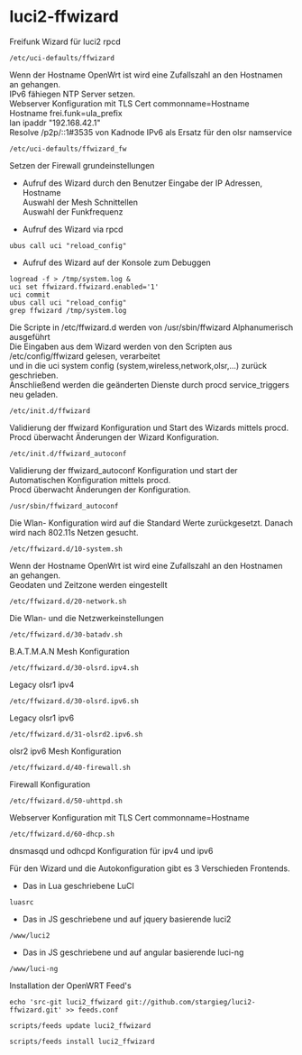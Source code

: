 # luci2-ffwizard
Freifunk Wizard für luci2 rpcd

```
/etc/uci-defaults/ffwizard
```
 Wenn der Hostname OpenWrt ist wird eine Zufallszahl an den Hostnamen an gehangen.  
 IPv6 fähiegen NTP Server setzen.  
 Webserver Konfiguration mit TLS Cert commonname=Hostname  
 Hostname frei.funk=ula_prefix  
 lan ipaddr "192.168.42.1"  
 Resolve /p2p/::1#3535 von Kadnode IPv6 als Ersatz für den olsr namservice  

```
/etc/uci-defaults/ffwizard_fw
```
 Setzen der Firewall grundeinstellungen  


- Aufruf des Wizard durch den Benutzer
 Eingabe der IP Adressen, Hostname  
 Auswahl der Mesh Schnittellen  
 Auswahl der Funkfrequenz  
 
- Aufruf des Wizard  via rpcd 
```
ubus call uci "reload_config"
```

- Aufruf des Wizard auf der Konsole zum Debuggen
```
logread -f > /tmp/system.log &
uci set ffwizard.ffwizard.enabled='1'
uci commit
ubus call uci "reload_config"
grep ffwizard /tmp/system.log
```

 Die Scripte in /etc/ffwizard.d werden von /usr/sbin/ffwizard Alphanumerisch ausgeführt  
 Die Eingaben aus dem Wizard werden von den Scripten aus /etc/config/ffwizard gelesen, verarbeitet  
 und in die uci system config (system,wireless,network,olsr,...) zurück geschrieben.  
 Anschließend werden die geänderten Dienste durch procd service_triggers neu geladen.  

```
/etc/init.d/ffwizard
```
Validierung der ffwizard Konfiguration und Start des Wizards mittels procd.  
Procd überwacht Änderungen der Wizard Konfiguration.  

```
/etc/init.d/ffwizard_autoconf
```
Validierung der ffwizard_autoconf Konfiguration und start der Automatischen Konfiguration mittels procd.  
Procd überwacht Änderungen der Konfiguration.  

```
/usr/sbin/ffwizard_autoconf
```
Die Wlan- Konfiguration wird auf die Standard Werte zurückgesetzt. Danach wird nach 802.11s Netzen gesucht.  

```
/etc/ffwizard.d/10-system.sh
```
Wenn der Hostname OpenWrt ist wird eine Zufallszahl an den Hostnamen an gehangen.  
Geodaten und Zeitzone werden eingestellt  

```
/etc/ffwizard.d/20-network.sh
```
Die Wlan- und die Netzwerkeinstellungen  

```
/etc/ffwizard.d/30-batadv.sh
```
B.A.T.M.A.N Mesh Konfiguration  

```
/etc/ffwizard.d/30-olsrd.ipv4.sh
```
Legacy olsr1 ipv4  

```
/etc/ffwizard.d/30-olsrd.ipv6.sh
```
Legacy olsr1 ipv6  

```
/etc/ffwizard.d/31-olsrd2.ipv6.sh
```
olsr2 ipv6 Mesh Konfiguration  

```
/etc/ffwizard.d/40-firewall.sh
```
Firewall Konfiguration  

```
/etc/ffwizard.d/50-uhttpd.sh
```
Webserver Konfiguration mit TLS Cert commonname=Hostname  

```
/etc/ffwizard.d/60-dhcp.sh
```
dnsmasqd und odhcpd Konfiguration für ipv4 und ipv6  


Für den Wizard und die Autokonfiguration gibt es 3 Verschieden Frontends.

- Das in Lua geschriebene LuCI
```
luasrc
```

- Das in JS geschriebene und auf jquery basierende luci2
```
/www/luci2
```

- Das in JS geschriebene und auf angular basierende luci-ng
```
/www/luci-ng
```

Installation der OpenWRT Feed's  
```
echo 'src-git luci2_ffwizard git://github.com/stargieg/luci2-ffwizard.git' >> feeds.conf
```
```
scripts/feeds update luci2_ffwizard
```
```
scripts/feeds install luci2_ffwizard
```

